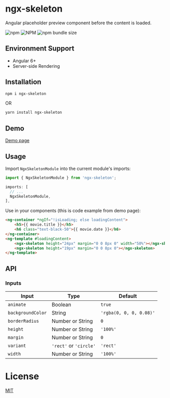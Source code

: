 # ngx-skeleton

Angular placeholder preview component before the content is loaded.

![npm](https://img.shields.io/npm/v/ngx-skeleton) ![NPM](https://img.shields.io/npm/l/ngx-skeleton) ![npm bundle size](https://img.shields.io/bundlephobia/min/ngx-skeleton)

## Environment Support

* Angular 6+
* Server-side Rendering

## Installation

```sh
npm i ngx-skeleton
```

OR

```sh
yarn install ngx-skeleton
```

## Demo

[Demo page](https://avivharuzi.github.io/ngx-skeleton)

## Usage

Import `NgxSkeletonModule` into the current module's imports:

```ts
import { NgxSkeletonModule } from 'ngx-skeleton';

imports: [
  // ...
  NgxSkeletonModule,
],
```

Use in your components (this is code example from demo page):

```html
<ng-container *ngIf="!isLoading; else loadingContent">
    <h5>{{ movie.title }}</h5>
    <h6 class="text-black-50">{{ movie.date }}</h6>
</ng-container>
<ng-template #loadingContent>
    <ngx-skeleton height="24px" margin="0 0 8px 0" width="50%"></ngx-skeleton>
    <ngx-skeleton height="19px" margin="0 0 8px 0"></ngx-skeleton>
</ng-template>
```

## API

### Inputs

| Input             | Type                   | Default                 |
| ----------------- | ---------------------- | ----------------------- |
| `animate`         | Boolean                | `true`                  |
| `backgroundColor` | String                 | `'rgba(0, 0, 0, 0.08)'` |
| `borderRadius`    | Number or String       | `0`                     |
| `height`          | Number or String       | `'100%'`                |
| `margin`          | Number or String       | `0`                     |
| `variant`         | `'rect'` or `'circle'` | `'rect'`                |
| `width`           | Number or String       | `'100%'`                |

# License

[MIT](LICENSE)
